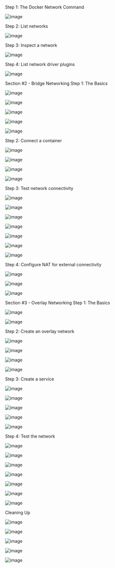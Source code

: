 Step 1: The Docker Network Command

![image](https://github.com/Afifa9/tekn-cloud-computing/assets/114986359/49a20077-343d-4514-9cfe-05b2d92ca314)

Step 2: List networks

![image](https://github.com/Afifa9/tekn-cloud-computing/assets/114986359/7aaf278d-8f8d-4dca-a697-190487627ae4)

Step 3: Inspect a network

![image](https://github.com/Afifa9/tekn-cloud-computing/assets/114986359/b93042fb-2345-44af-89f9-b03e0831446d)

Step 4: List network driver plugins

![image](https://github.com/Afifa9/tekn-cloud-computing/assets/114986359/996d9cc5-f140-49a0-bfdc-f470d8bd3d19)

Section #2 - Bridge Networking
Step 1: The Basics


![image](https://github.com/Afifa9/tekn-cloud-computing/assets/114986359/49477996-d867-461b-8807-aa7908ab3b5c)


![image](https://github.com/Afifa9/tekn-cloud-computing/assets/114986359/c74a1f8d-eced-4fa1-ba20-c212ba689c49)


![image](https://github.com/Afifa9/tekn-cloud-computing/assets/114986359/f09f6dcd-4fdd-4ee3-890d-00075ec0a532)


![image](https://github.com/Afifa9/tekn-cloud-computing/assets/114986359/4272bda3-56c9-4823-8eda-8254368e1a22)


![image](https://github.com/Afifa9/tekn-cloud-computing/assets/114986359/10aeaf83-d551-426b-bec4-b96f1bb462b2)

Step 2: Connect a container


![image](https://github.com/Afifa9/tekn-cloud-computing/assets/114986359/ad257896-7fd9-4945-aeed-8447c1506aaa)


![image](https://github.com/Afifa9/tekn-cloud-computing/assets/114986359/fc78de14-268a-4dac-b86f-df01fa73742e)


![image](https://github.com/Afifa9/tekn-cloud-computing/assets/114986359/b8d4483d-9853-48c6-affa-6d54daf91e3d)


![image](https://github.com/Afifa9/tekn-cloud-computing/assets/114986359/8b48438b-4ae4-4450-ad46-4b3646edeb08)

Step 3: Test network connectivity

![image](https://github.com/Afifa9/tekn-cloud-computing/assets/114986359/d26d7efb-6d94-4286-8f01-b4ad84f8585d)


![image](https://github.com/Afifa9/tekn-cloud-computing/assets/114986359/ec1f2817-f150-4e2b-beeb-4a849c1990a5)


![image](https://github.com/Afifa9/tekn-cloud-computing/assets/114986359/f371ab90-e68f-4614-8e31-7602921e1ed9)


![image](https://github.com/Afifa9/tekn-cloud-computing/assets/114986359/cdf8b471-e539-4dfc-9918-15d2ed612270)

![image](https://github.com/Afifa9/tekn-cloud-computing/assets/114986359/47819bf0-5f27-41da-ac08-d7f1b399de6b)

![image](https://github.com/Afifa9/tekn-cloud-computing/assets/114986359/70f75628-c814-4982-a537-6eb474156f2f)

![image](https://github.com/Afifa9/tekn-cloud-computing/assets/114986359/78e03b1c-d7da-46c3-86e2-1f3bf10235d8)

Step 4: Configure NAT for external connectivity

![image](https://github.com/Afifa9/tekn-cloud-computing/assets/114986359/6b50108e-1de3-4d98-99b8-8c41f86431ec)

![image](https://github.com/Afifa9/tekn-cloud-computing/assets/114986359/16a7bd4b-0680-4fcd-a4d5-9b7e0912e6fb)


![image](https://github.com/Afifa9/tekn-cloud-computing/assets/114986359/d7581155-4373-460f-bd62-270821ba8451)

Section #3 - Overlay Networking
Step 1: The Basics

![image](https://github.com/Afifa9/tekn-cloud-computing/assets/114986359/875519ac-1569-4ca9-bac1-2052c6829f45)


![image](https://github.com/Afifa9/tekn-cloud-computing/assets/114986359/8d89dbf0-c79a-4d7f-a873-f3a33866c617)

Step 2: Create an overlay network

![image](https://github.com/Afifa9/tekn-cloud-computing/assets/114986359/e503ace1-f993-4784-95ae-e5d208e703bc)


![image](https://github.com/Afifa9/tekn-cloud-computing/assets/114986359/5a450312-2b1f-4ffd-a28a-bbb0c64ee77c)


![image](https://github.com/Afifa9/tekn-cloud-computing/assets/114986359/6aa2f027-a492-4b4c-88f2-54875768921a)


![image](https://github.com/Afifa9/tekn-cloud-computing/assets/114986359/8b8def20-7726-40de-9fad-b7c670dbd82e)

Step 3: Create a service

![image](https://github.com/Afifa9/tekn-cloud-computing/assets/114986359/4de1c462-e3c1-451b-a39b-97119cdebd0e)


![image](https://github.com/Afifa9/tekn-cloud-computing/assets/114986359/28ae64c2-3847-4074-916e-7e97b5d2ea84)


![image](https://github.com/Afifa9/tekn-cloud-computing/assets/114986359/d69234a3-6ccb-4854-90be-629b1a15bee1)

![image](https://github.com/Afifa9/tekn-cloud-computing/assets/114986359/7db75fe1-4f18-4b0f-a56b-ae4b9193b35a)


![image](https://github.com/Afifa9/tekn-cloud-computing/assets/114986359/0e12f72b-81e4-4b36-b418-0b4faf61fedb)

Step 4: Test the network

![image](https://github.com/Afifa9/tekn-cloud-computing/assets/114986359/036b8d2c-3d18-4d79-8d35-b8906573dfd9)


![image](https://github.com/Afifa9/tekn-cloud-computing/assets/114986359/080cb20b-6b8c-455c-8999-8a1dd6785918)


![image](https://github.com/Afifa9/tekn-cloud-computing/assets/114986359/0b3661eb-b389-4a8d-9c1c-d57b38d8f514)


![image](https://github.com/Afifa9/tekn-cloud-computing/assets/114986359/7f7ad959-1cde-4f0b-a5d6-9772e2d6d328)


![image](https://github.com/Afifa9/tekn-cloud-computing/assets/114986359/8b8f2143-cfe6-4a07-90fa-042391f7ebd7)

![image](https://github.com/Afifa9/tekn-cloud-computing/assets/114986359/85d8915d-6e69-4f6a-b6f9-baecba8dff99)


![image](https://github.com/Afifa9/tekn-cloud-computing/assets/114986359/cac45a3f-5267-4127-b456-af1c10ae8e4f)

Cleaning Up

![image](https://github.com/Afifa9/tekn-cloud-computing/assets/114986359/2aa0d8da-224a-4b20-b06e-26b8ba344d92)


![image](https://github.com/Afifa9/tekn-cloud-computing/assets/114986359/a9ab426f-38b5-44c5-a385-8bac50e4f1f0)


![image](https://github.com/Afifa9/tekn-cloud-computing/assets/114986359/738fd914-a652-4386-a447-37d397139557)


![image](https://github.com/Afifa9/tekn-cloud-computing/assets/114986359/6f9e8ad0-0f98-4091-948d-a9715b122359)


![image](https://github.com/Afifa9/tekn-cloud-computing/assets/114986359/bd33cb8e-643b-4552-a8db-5af7f0dcaf5a)

